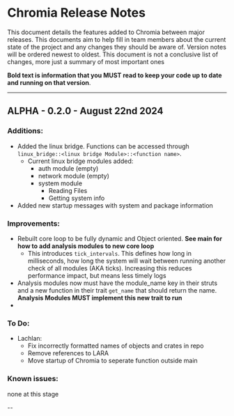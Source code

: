 # Chromia Release Notes
This document details the features added to Chromia between major releases. This documents aim to help fill in team members about the current state of the project and any changes they should be aware of. Version notes will be ordered newest to oldest. This document is not a conclusive list of changes, more just a summary of most important ones

**Bold text is information that you MUST read to keep your code up to date and running on that version**.

----

## ALPHA - 0.2.0 - August 22nd 2024
### Additions:
- Added the linux bridge. Functions can be accessed through `linux_bridge::<linux bridge Module>::<function name>`. 
    - Current linux bridge modules added:
        - auth module (empty)
        - network module (empty)
        - system module
            - Reading Files
            - Getting system info
- Added new startup messages with system and package information
### Improvements:
- Rebuilt core loop to be fully dynamic and Object oriented. **See main for how to add analysis modules to new core loop**
    - This introduces `tick_intervals`. This defines how long in milliseconds, how long the system will wait between running another check of all modules (AKA ticks). Increasing this reduces performance impact, but means less timely logs
- Analysis modules now must have the module_name key in their struts and a new function in their trait `get_name` that should return the name. **Analysis Modules MUST implement this new trait to run**
-
### To Do:
- Lachlan:
    - Fix incorrectly formatted names of objects and crates in repo
    - Remove references to LARA
    - Move startup of Chromia to seperate function outside main
### Known issues:
none at this stage

--
